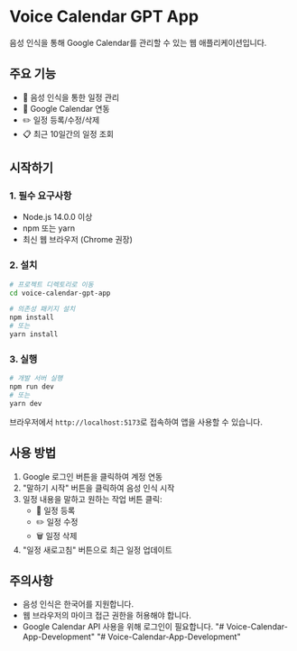 # Voice Calendar GPT App

음성 인식을 통해 Google Calendar를 관리할 수 있는 웹 애플리케이션입니다.

## 주요 기능

- 🎤 음성 인식을 통한 일정 관리
- 📅 Google Calendar 연동
- ✏️ 일정 등록/수정/삭제
- 📋 최근 10일간의 일정 조회

## 시작하기

### 1. 필수 요구사항

- Node.js 14.0.0 이상
- npm 또는 yarn
- 최신 웹 브라우저 (Chrome 권장)

### 2. 설치

```bash
# 프로젝트 디렉토리로 이동
cd voice-calendar-gpt-app

# 의존성 패키지 설치
npm install
# 또는
yarn install
```

### 3. 실행

```bash
# 개발 서버 실행
npm run dev
# 또는
yarn dev
```

브라우저에서 `http://localhost:5173`로 접속하여 앱을 사용할 수 있습니다.

## 사용 방법

1. Google 로그인 버튼을 클릭하여 계정 연동
2. "말하기 시작" 버튼을 클릭하여 음성 인식 시작
3. 일정 내용을 말하고 원하는 작업 버튼 클릭:
   - 📅 일정 등록
   - ✏️ 일정 수정
   - 🗑️ 일정 삭제
4. "일정 새로고침" 버튼으로 최근 일정 업데이트

## 주의사항

- 음성 인식은 한국어를 지원합니다.
- 웹 브라우저의 마이크 접근 권한을 허용해야 합니다.
- Google Calendar API 사용을 위해 로그인이 필요합니다.
"# Voice-Calendar-App-Development" 
"# Voice-Calendar-App-Development" 
